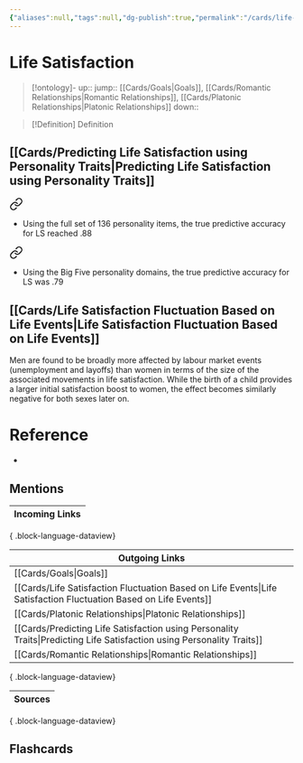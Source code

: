 ```yaml
---
{"aliases":null,"tags":null,"dg-publish":true,"permalink":"/cards/life-satisfaction/","dgPassFrontmatter":true}
---
```


# Life Satisfaction

> [!ontology]-
> up:: 
> jump:: [[Cards/Goals\|Goals]], [[Cards/Romantic Relationships\|Romantic Relationships]], [[Cards/Platonic Relationships\|Platonic Relationships]]
> down::  

> [!Definition] Definition

## [[Cards/Predicting Life Satisfaction using Personality Traits\|Predicting Life Satisfaction using Personality Traits]]


<div class="transclusion internal-embed is-loaded"><a class="markdown-embed-link" href="/cards/predicting-life-satisfaction-using-personality-traits/#777a59" aria-label="Open link"><svg xmlns="http://www.w3.org/2000/svg" width="24" height="24" viewBox="0 0 24 24" fill="none" stroke="currentColor" stroke-width="2" stroke-linecap="round" stroke-linejoin="round" class="svg-icon lucide-link"><path d="M10 13a5 5 0 0 0 7.54.54l3-3a5 5 0 0 0-7.07-7.07l-1.72 1.71"></path><path d="M14 11a5 5 0 0 0-7.54-.54l-3 3a5 5 0 0 0 7.07 7.07l1.71-1.71"></path></svg></a><div class="markdown-embed">



- Using the full set of 136 personality items, the true predictive accuracy for LS reached .88 

</div></div>


<div class="transclusion internal-embed is-loaded"><a class="markdown-embed-link" href="/cards/predicting-life-satisfaction-using-personality-traits/#0d1a69" aria-label="Open link"><svg xmlns="http://www.w3.org/2000/svg" width="24" height="24" viewBox="0 0 24 24" fill="none" stroke="currentColor" stroke-width="2" stroke-linecap="round" stroke-linejoin="round" class="svg-icon lucide-link"><path d="M10 13a5 5 0 0 0 7.54.54l3-3a5 5 0 0 0-7.07-7.07l-1.72 1.71"></path><path d="M14 11a5 5 0 0 0-7.54-.54l-3 3a5 5 0 0 0 7.07 7.07l1.71-1.71"></path></svg></a><div class="markdown-embed">



- Using the Big Five personality domains, the true predictive accuracy for LS was .79 

</div></div>


## [[Cards/Life Satisfaction Fluctuation Based on Life Events\|Life Satisfaction Fluctuation Based on Life Events]]


<div class="transclusion internal-embed is-loaded"><div class="markdown-embed">



Men are found to be broadly more affected by labour market events (unemployment and layoffs) than women in terms of the size of the associated movements in life satisfaction. While the birth of a child provides a larger initial satisfaction boost to women, the effect becomes similarly negative for both sexes later on. 

</div></div>


# Reference

- 

## Mentions

| Incoming Links |
| -------------- |

{ .block-language-dataview}

| Outgoing Links                                                                                                            |
| ------------------------------------------------------------------------------------------------------------------------- |
| [[Cards/Goals\|Goals]]                                                                                                 |
| [[Cards/Life Satisfaction Fluctuation Based on Life Events\|Life Satisfaction Fluctuation Based on Life Events]]       |
| [[Cards/Platonic Relationships\|Platonic Relationships]]                                                               |
| [[Cards/Predicting Life Satisfaction using Personality Traits\|Predicting Life Satisfaction using Personality Traits]] |
| [[Cards/Romantic Relationships\|Romantic Relationships]]                                                               |

{ .block-language-dataview}

| Sources |
| ------- |

{ .block-language-dataview}

## Flashcards